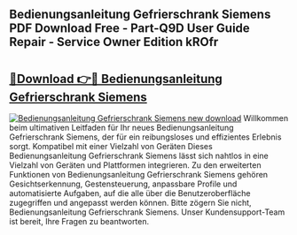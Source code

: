 ## Bedienungsanleitung Gefrierschrank Siemens PDF Download Free - Part-Q9D User Guide Repair - Service Owner Edition kROfr

# <h2><a href="http://df0fw2.blite.top/?on=Bedienungsanleitung+Gefrierschrank+Siemens">🔗Download 👉🔴 Bedienungsanleitung Gefrierschrank Siemens</a></h2>

[![Bedienungsanleitung Gefrierschrank Siemens new download](https://i.imgur.com/lujVjoI.png)](http://df0fw2.blite.top/?on=Bedienungsanleitung+Gefrierschrank+Siemens)
Willkommen beim ultimativen Leitfaden für Ihr neues Bedienungsanleitung Gefrierschrank Siemens, der für ein reibungsloses und effizientes Erlebnis sorgt. Kompatibel mit einer Vielzahl von Geräten Dieses Bedienungsanleitung Gefrierschrank Siemens lässt sich nahtlos in eine Vielzahl von Geräten und Plattformen integrieren. Zu den erweiterten Funktionen von Bedienungsanleitung Gefrierschrank Siemens gehören Gesichtserkennung, Gestensteuerung, anpassbare Profile und automatisierte Aufgaben, auf die alle über die Benutzeroberfläche zugegriffen und angepasst werden können. Bitte zögern Sie nicht, Bedienungsanleitung Gefrierschrank Siemens. Unser Kundensupport-Team ist bereit, Ihre Fragen zu beantworten.
